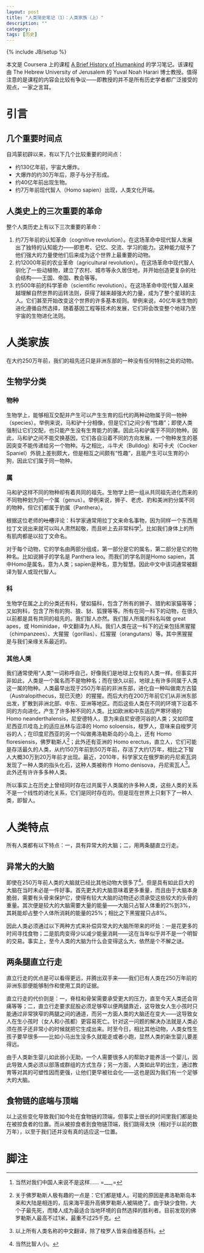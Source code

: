 ```yaml
---
layout: post
title: "人类简史笔记（1）：人类家族（上）"
description: ""
category:
tags: [历史]
---
```

{% include JB/setup %}

本文是 Coursera 上的课程 [A Brief History of Humankind](https://class.coursera.org/humankind-002/) 的学习笔记。该课程由 The Hebrew University of Jerusalem 的 Yuval Noah Harari 博士教授。值得注意的是课程的内容会比较有争议——即教授的并不是所有历史学者都广泛接受的观点，一家之言耳。

# 引言

## 几个重要时间点

自鸿蒙初辟以来，有以下几个比较重要的时间点：

- 约130亿年前，宇宙大爆炸。
- 大爆炸的约30万年后，原子与分子形成。
- 约40亿年前出现生物。
- 约7万年前现代智人（Homo sapien）出现，人类文化开端。

## 人类史上的三次重要的革命

整个人类历史上有以下三次重要的革命：

1. 约7万年前的认知革命（cognitive revolution）。在这场革命中现代智人发展出了独特的认知能力——即思考、记忆、交流、学习的能力。这种能力赋予了他们强大的力量使他们后来成为这个世界上最重要的动物。
2. 约12000年前的农业革命（agricultural revolution）。在这场革命中现代智人驯化了一些动植物，建立了农村、城市等永久居住地，并开始创造更复杂的社会结构——王国、帝国、教会等等。
3. 约500年前的科学革命（scientific revolution）。在这场革命中现代智人越来越理解自然世界的运转法则，获得了越来越强大的力量，成为了整个星球的主人。它们甚至开始改变这个世界的许多基本规则。举例来说，40亿年来生物的进化遵循自然选择，随着基因工程等技术的发展，它们将会改变整个地球乃至宇宙的生物进化法则。

# 人类家族

在大约250万年前，我们的祖先还只是非洲东部的一种没有任何特别之处的动物。

## 生物学分类

### 物种

生物学上，能够相互交配并产生可以产生生育的后代的两种动物属于同一物种（species）。举例来说，马和驴十分相像，但是它们之间少有“性趣”；即使人类强制让它们交配，也只能产生没有生育能力的骡。因此马和驴属于不同的物种。因此，马和驴之间不能交换基因，它们各自沿着不同的方向发展，一个物种发生的基因突变不能传递给另一个物种。与之相比，斗牛犬（Bulldog）和可卡犬（Cocker Spaniel）外貌上差别颇大，但是相互之间颇有“性趣”，且能产生可以生育的小狗，因此它们属于同一物种。

### 属

马和驴这样不同的物种却有着共同的祖先。生物学上把一组从共同祖先进化而来的不同物种划为同一个属（genus）。举例来说，狮子、老虎、豹和美洲豹分属不同的物种，但它们都属于豹属（Panthera）。

根据这位老师的<s>吐槽</s>评论：科学家通常用拉丁文来命名事物，因为同样一个东西用拉丁文说出来就可以叫人肃然起敬，而且听上去非常科学[^1]。比如我们身体上的所有肌肉都是以拉丁文命名。

[^1]: 当然对我们中国人来说不是这样…… =___,=

对于每个动物，它的学名由两部分组成，第一部分是它的属名，第二部分是它的物种名。比如说狮子的学名是 Panthera leo。而我们的学名则是Homo sapien，其中Homo是属名，意为人类；sapien是种名，意为智慧。因此中文中该词通常被翻译为智人或现代智人。

### 科

生物学在属之上的分类还有科，譬如猫科，包含了所有的狮子、猎豹和家猫等等；又如狗科，包含了所有的狗、狼、豺、狐狸等等。所有在同一科下的动物，在很久以前都是具有共同的祖先的。我们智人亦然。我们智人所属的科名叫做 great apes，或 Hominidae，中文翻译为人科。我们人类在这一科下的近亲包括黑猩猩（chimpanzees）、大猩猩（gorillas）、红猩猩（orangutans）等。其中黑猩猩是与我们亲缘关系最近的。

### 其他人类

我们通常使用“人类”一词称呼自己，好像我们是地球上仅有的人类一样。但事实并非如此，人类是一个属名而不是物种名；而在很久以前，地球上有许多同属于人类这一属的物种。人类最早出现于250万年前的非洲东部，进化自一种叫做南方古猿（Australopithecus，现已灭绝）的猩猩。而后大约在200万年前它们从非洲东部出发，扩散到非洲北部、中东、亚洲等地区。而后这些人类在不同的环境下沿着不同的方向进化，产生了许多种不同的人类。比如欧洲和中东适应严寒环境的 Homo neanderthalensis，尼安德特人，意为来自尼安德河谷的人类；又如印度尼西亚爪哇岛上的适应丛林与沼泽的 Homo soloensis，梭罗人，意味来自梭罗河谷的人；在印度尼西亚的另一个叫做弗洛勒斯岛的小岛上，还有 Homo
floresiensis，佛罗勒斯人[^2]；此外还有亚洲的 Homo erectus，直立人，它们可能是存活最久的人类，从约150万年前到50万年前，存活了大约1万年，相比之下智人大概30万到20万年前才出现。最近，2010年，科学家又在俄罗斯的丹尼索瓦洞发现了一种人类的指头化石，这种人类被称作 Homo denisova，丹尼索瓦人[^3]。此外还有许许多多种人类。

所以事实上在历史上曾经同时存在过共属于人类属的许多种人类，这些人类的关系不是一个线性的进化关系，它们是同时存在的。但是现在世界上只剩下了一种人类，即智人。

[^2]: 关于佛罗勒斯人极有趣的一点是：它们都是矮人。可能的原因是弗洛勒斯岛本来和大陆是相连的，后来海平面升高佛罗勒斯人被隔绝了。由于缺少食物，大个子最先死，而矮人成为最适合当地环境的自然选择的胜利者。目前发现的佛罗勒斯人最高不过1米，最重不过25千克。

[^3]: 以上所有人类名称的中文翻译，除了梭罗人皆来自维基百科。

# 人类特点

所有人类都有以下特点：一，具有异常大的大脑；二，用两条腿直立行走。

## 异常大的大脑

即使在250万年前人类的大脑就已经比其他动物大很多了[^4]。但是具有如此巨大的大脑在当时未必是一件好事。首先更大的大脑意味着更多重量，而且由于大脑本身脆弱，需要有头骨来保护它，使得有较大大脑的动物还必须承受这些较大的头骨的重量。其次便是较大的大脑需要大量的能量——大脑只占智人体重的2%到3%，其耗能却占整个人体所消耗的能量的25%；相比之下黑猩猩只占8%。

因此人类必须通过以下两种方式来补偿异常大的大脑所带来的坏处：一是花更多的时间寻找食物；二是肌肉变得少以减少能量消耗——这在当年似乎并不是一个明智的交易。事实上，至今人类的大脑为什么会变得这么大，依然是个不解之谜。

[^4]: 当然比智人小。

## 两条腿直立行走

直立行走的优点是可以看得更远，并腾出双手来——我们已有人类在250万年前的非洲东部便能够制作和使用工具的证据。

直立行走的代价则是：一，脊柱和骨架需要承受更大的压力，直至今天人类还会背痛等等；二，直立行走要求屁股必须足够窄以便两腿靠近，这导致女人生小孩时只能通过非常狭窄的两腿之间的通道，而另一方面人类的大脑还在变大——这导致女人在生小孩时（女人和小孩都）更容易死亡。针对这一问题的解决办法就是人类必须在孩子还非常小的时候就把它生成出来。时至今日，相比其他动物，人类女性生孩子要早很多——比如小马出生没多久就能走或者小跑，显然人类的新生婴儿要差得远。

由于人类新生婴儿如此弱小无助，一个人需要很多人的帮助才能养活一个婴儿，因此导致人类必须以部落或群组的方式生存；另一方面，人类如此早的出生，通过教育等对其的可塑性因而更强，让他们更早被社会化——这也是因为我们有一个足够大的大脑。

## 食物链的底端与顶端

以上这些变化导致我们如今处在食物链的顶端，但事实上很长的时间里我们都是处在被掠食者的位置。而从被掠食者到食物链顶端，我们跳得太快（相对于以前的数万年），以至于我们还并没有真的适应这一位置。

# 脚注
